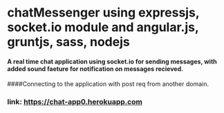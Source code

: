 # chatMessenger using expressjs, socket.io module and angular.js, gruntjs, sass, nodejs

#### A real time chat application using socket.io for sending messages, with added sound faeture for notification on messages recieved. 
####Connecting to the application with post req from another domain. 

### link: https://chat-app0.herokuapp.com
